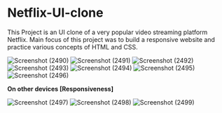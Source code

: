 # Netflix-UI-clone
This Project is an UI clone of a very popular video streaming platform Netflix. Main focus of this project was to build a responsive website and practice various concepts of HTML and CSS. 

![Screenshot (2490)](https://github.com/PrathameshWankhede4/Netflix-UI-clone/assets/132122543/f8baa7f6-2796-4f1c-aba5-25f190f0e56d)
![Screenshot (2491)](https://github.com/PrathameshWankhede4/Netflix-UI-clone/assets/132122543/2428d13d-55f7-4b8d-bca5-0e5806d31970)
![Screenshot (2492)](https://github.com/PrathameshWankhede4/Netflix-UI-clone/assets/132122543/8bfd24a9-4daa-472c-9f4b-399bd61470ca)
![Screenshot (2493)](https://github.com/PrathameshWankhede4/Netflix-UI-clone/assets/132122543/aa2aabc8-d0a7-479f-8a76-7db1532b4ffa)
![Screenshot (2494)](https://github.com/PrathameshWankhede4/Netflix-UI-clone/assets/132122543/3841e7b7-c299-4cd6-9808-9a0e81d31f5f)
![Screenshot (2495)](https://github.com/PrathameshWankhede4/Netflix-UI-clone/assets/132122543/ac919ab5-3bc8-4105-983f-52a3439ff821)
![Screenshot (2496)](https://github.com/PrathameshWankhede4/Netflix-UI-clone/assets/132122543/d73a05ed-98ab-48e4-af45-da2f23af1ad7)

**On other devices [Responsiveness]**

![Screenshot (2497)](https://github.com/PrathameshWankhede4/Netflix-UI-clone/assets/132122543/7c3f194d-b4c8-4a45-9809-4ed1436350e1)
![Screenshot (2498)](https://github.com/PrathameshWankhede4/Netflix-UI-clone/assets/132122543/d445ef62-3361-419b-840b-738c895011b8)
![Screenshot (2499)](https://github.com/PrathameshWankhede4/Netflix-UI-clone/assets/132122543/5f9c42af-ee3f-4edd-a022-9fca21a183e9)

